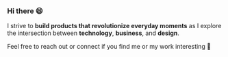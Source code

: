### Hi there 😄

I strive to **build products that revolutionize everyday moments** as I explore the intersection between **technology**, **business**, and **design**.

Feel free to reach out or connect if you find me or my work interesting 💙
